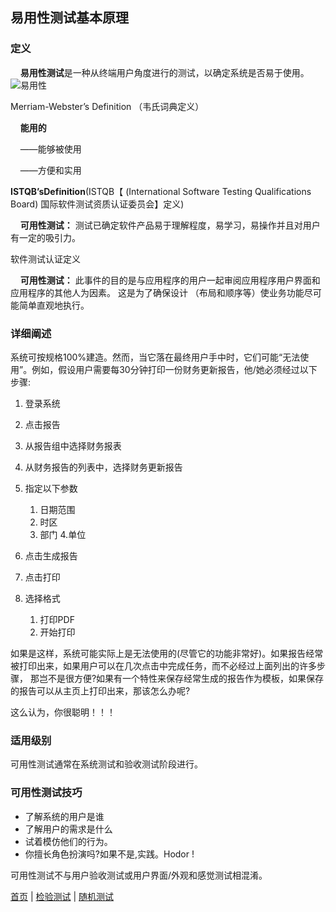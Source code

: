 ## 易用性测试基本原理

### 定义
&nbsp;&nbsp;&nbsp;
**易用性测试**是一种从终端用户角度进行的测试，以确定系统是否易于使用。
![易用性](https://mmbiz.qlogo.cn/mmbiz_jpg/4iaE7bB4HCje2fnicbcic0HbURYNBj556pqPq83lqWPM3PiaLGgMBH9hT7nr85gmy7licbDMcxCfXYgoBiawLU28MK4A/0?wx_fmt=jpeg)

Merriam-Webster’s Definition （韦氏词典定义）


&nbsp;&nbsp;&nbsp;&nbsp;**能用的**

&nbsp;&nbsp;&nbsp;&nbsp;——能够被使用

&nbsp;&nbsp;&nbsp;&nbsp;——方便和实用
	
**ISTQB’sDefinition**(ISTQB【 (International Software Testing Qualifications Board) 国际软件测试资质认证委员会】定义)

&nbsp;&nbsp;&nbsp;&nbsp;**可用性测试：** 测试已确定软件产品易于理解程度，易学习，易操作并且对用户有一定的吸引力。

软件测试认证定义

&nbsp;&nbsp;&nbsp;&nbsp;**可用性测试：** 此事件的目的是与应用程序的用户一起审阅应用程序用户界面和应用程序的其他人为因素。 这是为了确保设计
（布局和顺序等）使业务功能尽可能简单直观地执行。

### 详细阐述

系统可按规格100%建造。然而，当它落在最终用户手中时，它们可能“无法使用”。例如，假设用户需要每30分钟打印一份财务更新报告，他/她必须经过以下步骤:

1. 登录系统
2. 点击报告
3. 从报告组中选择财务报表
4. 从财务报告的列表中，选择财务更新报告
5. 指定以下参数
    
    1. 日期范围
    2. 时区
    3. 部门 
    4.单位
  
6. 点击生成报告
7. 点击打印
8. 选择格式

    1. 打印PDF
    2. 开始打印
  
如果是这样，系统可能实际上是无法使用的(尽管它的功能非常好)。如果报告经常被打印出来，如果用户可以在几次点击中完成任务，而不必经过上面列出的许多步骤，
那岂不是很方便?如果有一个特性来保存经常生成的报告作为模板，如果保存的报告可以从主页上打印出来，那该怎么办呢?

这么认为，你很聪明！！！

### 适用级别

可用性测试通常在系统测试和验收测试阶段进行。

### 可用性测试技巧

* 了解系统的用户是谁
* 了解用户的需求是什么
* 试着模仿他们的行为。
* 你擅长角色扮演吗?如果不是,实践。Hodor !

可用性测试不与用户验收测试或用户界面/外观和感觉测试相混淆。

[首页](index.md)  |  [检验测试]()  |  [随机测试]()






  
